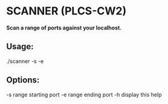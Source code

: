 # SCANNER (PLCS-CW2)

**Scan a range of ports against your localhost.**

## Usage:
 ./scanner -s <starting port> -e <ending port>

 ## Options:
 -s <starting port>     range starting port
 -e <ending port>       range ending port
 -h                     display this help

